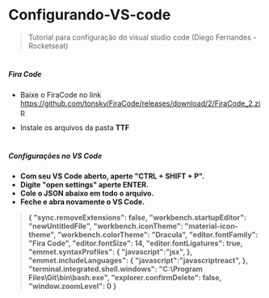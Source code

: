 # Configurando-VS-code
> Tutorial para configuração do visual studio code (Diego Fernandes - Rocketseat)
#
##### Fira Code
- Baixe o FiraCode no link https://github.com/tonsky/FiraCode/releases/download/2/FiraCode_2.zip

- Instale os arquivos da pasta <b>TTF<b>
# 
##### Configurações no VS Code
- Com seu VS Code aberto, aperte "CTRL + SHIFT + P".
- Digite "open settings" aperte ENTER.
- Cole o JSON abaixo em todo o arquivo.
- Feche e abra novamente o VS Code.
> {
    "sync.removeExtensions": false,
    "workbench.startupEditor": "newUntitledFile",
    "workbench.iconTheme": "material-icon-theme",
    "workbench.colorTheme": "Dracula",
    "editor.fontFamily": "Fira Code",
    "editor.fontSize": 14,
    "editor.fontLigatures": true,
    "emmet.syntaxProfiles": {
        "javascript":"jsx",
    },
    "emmet.includeLanguages": {
        "javascript":"javascriptreact",
    },
    "terminal.integrated.shell.windows": "C:\\Program Files\\Git\\bin\\bash.exe",
    "explorer.confirmDelete": false,
    "window.zoomLevel": 0
}


